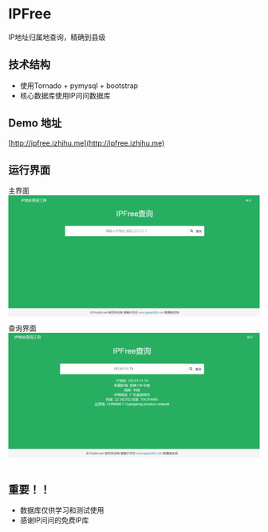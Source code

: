 # IPFree
IP地址归属地查询，精确到县级
## 技术结构
* 使用Tornado + pymysql + bootstrap
* 核心数据库使用IP问问数据库
## Demo 地址
[http://ipfree.izhihu.me](http://ipfree.izhihu.me)
## 运行界面
主界面
![主界面](https://github.com/lgphone/IPFree/blob/master/doc/pic/index.png)
查询界面
![查询界面](https://github.com/lgphone/IPFree/blob/master/doc/pic/query.png)
## 重要！！
* 数据库仅供学习和测试使用
* 感谢IP问问的免费IP库
